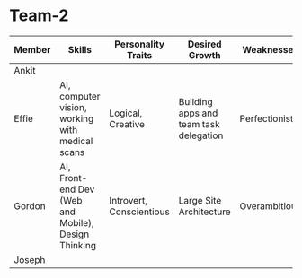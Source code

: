 # Team-2

| Member | Skills | Personality Traits | Desired Growth | Weaknesses |
| ------ | ------ | ------------------ | -------------- | ---------- |
| Ankit | | | | |
| Effie | AI, computer vision, working with medical scans | Logical, Creative | Building apps and team task delegation | Perfectionist |
| Gordon | AI, Front-end Dev (Web and Mobile), Design Thinking | Introvert, Conscientious | Large Site Architecture | Overambitious |
| Joseph | | | | |
